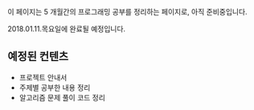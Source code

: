이 페이지는 5 개월간의 프로그래밍 공부를 정리하는 페이지로, 아직 준비중입니다.

2018.01.11.목요일에 완료될 예정입니다.

## 예정된 컨텐츠

* 프로젝트 안내서
* 주제별 공부한 내용 정리
* 알고리즘 문제 풀이 코드 정리
